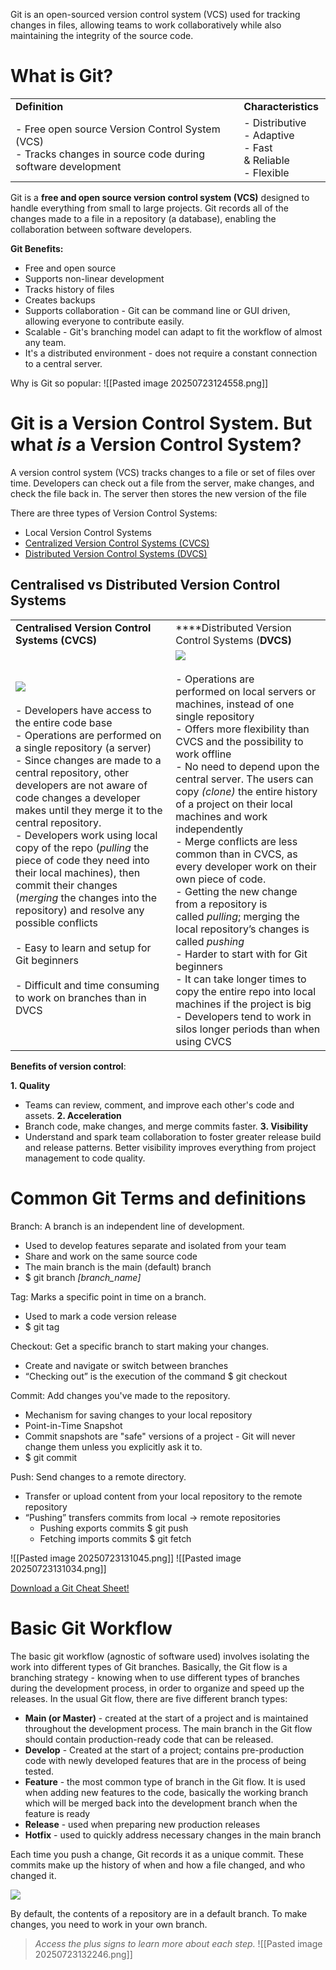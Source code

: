 Git is an open-sourced version control system (VCS) used for tracking changes in files, allowing teams to work collaboratively while also maintaining the integrity of the source code.

# What is Git?

|                                                                                                                |                                                                 |
| -------------------------------------------------------------------------------------------------------------- | --------------------------------------------------------------- |
| **Definition**                                                                                                 | **Characteristics**                                             |
| - Free open source Version Control System (VCS)<br>- Tracks changes in source code during software development | - Distributive<br>- Adaptive<br>- Fast & Reliable<br>- Flexible |
Git is a **free and open source version control system (VCS)** designed to handle everything from small to large projects.
Git records all of the changes made to a file in a repository (a database), enabling the collaboration between software developers.

**Git Benefits:**
 - Free and open source
 - Supports non-linear development
 - Tracks history of files
 - Creates backups
 - Supports collaboration - Git can be command line or GUI driven, allowing everyone to contribute easily.
 - Scalable - Git's branching model can adapt to fit the workflow of almost any team.
 - It's a distributed environment - does not require a constant connection to a central server.

Why is Git so popular:
 ![[Pasted image 20250723124558.png]]

# Git is a Version Control System. But what _is_ a Version Control System?
A version control system (VCS) tracks changes to a file or set of files over time.
Developers can check out a file from the server, make changes, and check the file back in. 
The server then stores the new version of the file

There are three types of Version Control Systems:
- Local Version Control Systems
- [Centralized Version Control Systems (CVCS)](https://about.gitlab.com/topics/version-control/what-is-centralized-version-control-system/)
- [Distributed Version Control Systems (DVCS)](https://about.gitlab.com/topics/version-control/benefits-distributed-version-control-system/)

## Centralised vs Distributed Version Control Systems
|                                                                                                                                                                                                                                                                                                                                                                                                                                                                                                                                                                                                                                                                                                                                                                                                             |                                                                                                                                                                                                                                                                                                                                                                                                                                                                                                                                                                                                                                                                                                                                                                                                                                                                                                                                                     |
| ----------------------------------------------------------------------------------------------------------------------------------------------------------------------------------------------------------------------------------------------------------------------------------------------------------------------------------------------------------------------------------------------------------------------------------------------------------------------------------------------------------------------------------------------------------------------------------------------------------------------------------------------------------------------------------------------------------------------------------------------------------------------------------------------------------- | --------------------------------------------------------------------------------------------------------------------------------------------------------------------------------------------------------------------------------------------------------------------------------------------------------------------------------------------------------------------------------------------------------------------------------------------------------------------------------------------------------------------------------------------------------------------------------------------------------------------------------------------------------------------------------------------------------------------------------------------------------------------------------------------------------------------------------------------------------------------------------------------------------------------------------------------------- |
| **Centralised Version Control Systems (CVCS)**                                                                                                                                                                                                                                                                                                                                                                                                                                                                                                                                                                                                                                                                                                                                                              | ****Distributed Version Control Systems (**DVCS)**                                                                                                                                                                                                                                                                                                                                                                                                                                                                                                                                                                                                                                                                                                                                                                                                                                                                                                  |
| ![](https://d36ai2hkxl16us.cloudfront.net/course-uploads/bf663a54-0bb6-4726-bd83-1e76668129cf/v0pafkvn099r-Screenshot2023-05-16at14.36.29.png)<br><br>- Developers have access to the entire code base<br>- Operations are performed on a single repository (a server)<br>- Since changes are made to a central repository, other developers are not aware of code changes a developer makes until they merge it to the central repository.<br>- Developers work using local copy of the repo (_pulling_ the piece of code they need into their local machines), then commit their changes (_merging_ the changes into the repository) and resolve any possible conflicts<br>    <br>- Easy to learn and setup for Git beginners<br>    <br>- Difficult and time consuming to work on branches than in DVCS | ![](https://d36ai2hkxl16us.cloudfront.net/course-uploads/bf663a54-0bb6-4726-bd83-1e76668129cf/sfydhtclrtm8-Screenshot2023-05-16at14.46.46.png)<br><br>- Operations are performed on local servers or machines, instead of one single repository<br>- Offers more flexibility than CVCS and the possibility to work offline<br>- No need to depend upon the central server. The users can copy _(clone)_ the entire history of a project on their local machines and work independently<br>- Merge conflicts are less common than in CVCS, as  every developer work on their own piece of code. <br>- Getting the new change from a repository is called _pulling_; merging the local repository’s changes is called _pushing_<br>- Harder to start with for Git beginners<br>- It can take longer times to copy the entire repo into local machines if the project is big<br>- Developers tend to work in silos longer periods than when using CVCS |

**Benefits of version control**:

**1. Quality**
- Teams can review, comment, and improve each other's code and assets.
**2. Acceleration**
- Branch code, make changes, and merge commits faster.
**3. Visibility**
- Understand and spark team collaboration to foster greater release build and release patterns. Better visibility improves everything from project management to code quality.

# Common Git Terms and definitions

Branch:
A branch is an independent line of development.
- Used to develop features separate and isolated from your team
- Share and work on the same source code
- The main branch is the main (default) branch
- $ git branch *[branch_name]*

Tag:
Marks a specific point in time on a branch.
- Used to mark a code version release
- $ git tag

Checkout:
Get a specific branch to start making your changes.
- Create and navigate or switch between branches
- “Checking out” is the execution of the command $ git checkout

Commit:
Add changes you've made to the repository.
- Mechanism for saving changes to your local repository
- Point-in-Time Snapshot
- Commit snapshots are "safe" versions of a project - Git will never change them unless you explicitly ask it to.
- $ git commit

Push:
Send changes to a remote directory.
- Transfer or upload content from your local repository to the remote repository
- “Pushing” transfers commits from local -> remote repositories
    - Pushing exports commits $ git push
    - Fetching imports commits $ git fetch


![[Pasted image 20250723131045.png]]
![[Pasted image 20250723131034.png]]

[Download a Git Cheat Sheet!](https://about.gitlab.com/images/press/git-cheat-sheet.pdf?_gl=1*16x0kok*_ga*ODg3MzU2MDMxLjE2ODQzNTMxMjQ.*_ga_ENFH3X7M5Y*MTY4ODYwMjQxNy45Mi4wLjE2ODg2MDI0MTcuMC4wLjA.)

# Basic Git Workflow

The basic git workflow (agnostic of software used) involves isolating the work into different types of Git branches. Basically, the Git flow is a branching strategy - knowing when to use different types of branches during the development process, in order to organize and speed up the releases. In the usual Git flow, there are five different branch types: 

- **Main (or Master)** - created at the start of a project and is maintained throughout the development process. The main branch in the Git flow should contain production-ready code that can be released.
- **Develop** - Created at the start of a project; contains pre-production code with newly developed features that are in the process of being tested.
- **Feature** - the most common type of branch in the Git flow. It is used when adding new features to the code, basically the working branch which will be merged back into the development branch when the feature is ready
- **Release** - used when preparing new production releases
- **Hotfix** - used to quickly address necessary changes in the main branch

Each time you push a change, Git records it as a unique commit. These commits make up the history of when and how a file changed, and who changed it.

![](https://d36ai2hkxl16us.cloudfront.net/course-uploads/bf663a54-0bb6-4726-bd83-1e76668129cf/oqkyh06m81xj-Screenshot2023-05-16at15.04.19.png)

By default, the contents of a repository are in a default branch. To make changes, you need to work in your own branch.

> _Access the plus signs to learn more about each step._
![[Pasted image 20250723132246.png]]